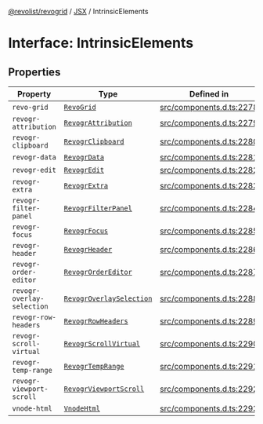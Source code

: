 [@revolist/revogrid](README.md) / [JSX](Namespace.JSX.md) / IntrinsicElements

# Interface: IntrinsicElements

## Properties

| Property | Type | Defined in |
| ------ | ------ | ------ |
| `revo-grid` | [`RevoGrid`](JSX.Interface.RevoGrid.md) | [src/components.d.ts:2278](https://github.com/revolist/revogrid/blob/80825bf77a49d260f052f2584a0efe930c2da0d3/src/components.d.ts#L2278) |
| `revogr-attribution` | [`RevogrAttribution`](JSX.Interface.RevogrAttribution.md) | [src/components.d.ts:2279](https://github.com/revolist/revogrid/blob/80825bf77a49d260f052f2584a0efe930c2da0d3/src/components.d.ts#L2279) |
| `revogr-clipboard` | [`RevogrClipboard`](JSX.Interface.RevogrClipboard.md) | [src/components.d.ts:2280](https://github.com/revolist/revogrid/blob/80825bf77a49d260f052f2584a0efe930c2da0d3/src/components.d.ts#L2280) |
| `revogr-data` | [`RevogrData`](JSX.Interface.RevogrData.md) | [src/components.d.ts:2281](https://github.com/revolist/revogrid/blob/80825bf77a49d260f052f2584a0efe930c2da0d3/src/components.d.ts#L2281) |
| `revogr-edit` | [`RevogrEdit`](JSX.Interface.RevogrEdit.md) | [src/components.d.ts:2282](https://github.com/revolist/revogrid/blob/80825bf77a49d260f052f2584a0efe930c2da0d3/src/components.d.ts#L2282) |
| `revogr-extra` | [`RevogrExtra`](JSX.Interface.RevogrExtra.md) | [src/components.d.ts:2283](https://github.com/revolist/revogrid/blob/80825bf77a49d260f052f2584a0efe930c2da0d3/src/components.d.ts#L2283) |
| `revogr-filter-panel` | [`RevogrFilterPanel`](JSX.Interface.RevogrFilterPanel.md) | [src/components.d.ts:2284](https://github.com/revolist/revogrid/blob/80825bf77a49d260f052f2584a0efe930c2da0d3/src/components.d.ts#L2284) |
| `revogr-focus` | [`RevogrFocus`](JSX.Interface.RevogrFocus.md) | [src/components.d.ts:2285](https://github.com/revolist/revogrid/blob/80825bf77a49d260f052f2584a0efe930c2da0d3/src/components.d.ts#L2285) |
| `revogr-header` | [`RevogrHeader`](JSX.Interface.RevogrHeader.md) | [src/components.d.ts:2286](https://github.com/revolist/revogrid/blob/80825bf77a49d260f052f2584a0efe930c2da0d3/src/components.d.ts#L2286) |
| `revogr-order-editor` | [`RevogrOrderEditor`](JSX.Interface.RevogrOrderEditor.md) | [src/components.d.ts:2287](https://github.com/revolist/revogrid/blob/80825bf77a49d260f052f2584a0efe930c2da0d3/src/components.d.ts#L2287) |
| `revogr-overlay-selection` | [`RevogrOverlaySelection`](JSX.Interface.RevogrOverlaySelection.md) | [src/components.d.ts:2288](https://github.com/revolist/revogrid/blob/80825bf77a49d260f052f2584a0efe930c2da0d3/src/components.d.ts#L2288) |
| `revogr-row-headers` | [`RevogrRowHeaders`](JSX.Interface.RevogrRowHeaders.md) | [src/components.d.ts:2289](https://github.com/revolist/revogrid/blob/80825bf77a49d260f052f2584a0efe930c2da0d3/src/components.d.ts#L2289) |
| `revogr-scroll-virtual` | [`RevogrScrollVirtual`](JSX.Interface.RevogrScrollVirtual.md) | [src/components.d.ts:2290](https://github.com/revolist/revogrid/blob/80825bf77a49d260f052f2584a0efe930c2da0d3/src/components.d.ts#L2290) |
| `revogr-temp-range` | [`RevogrTempRange`](JSX.Interface.RevogrTempRange.md) | [src/components.d.ts:2291](https://github.com/revolist/revogrid/blob/80825bf77a49d260f052f2584a0efe930c2da0d3/src/components.d.ts#L2291) |
| `revogr-viewport-scroll` | [`RevogrViewportScroll`](JSX.Interface.RevogrViewportScroll.md) | [src/components.d.ts:2292](https://github.com/revolist/revogrid/blob/80825bf77a49d260f052f2584a0efe930c2da0d3/src/components.d.ts#L2292) |
| `vnode-html` | [`VnodeHtml`](JSX.Interface.VnodeHtml.md) | [src/components.d.ts:2293](https://github.com/revolist/revogrid/blob/80825bf77a49d260f052f2584a0efe930c2da0d3/src/components.d.ts#L2293) |

